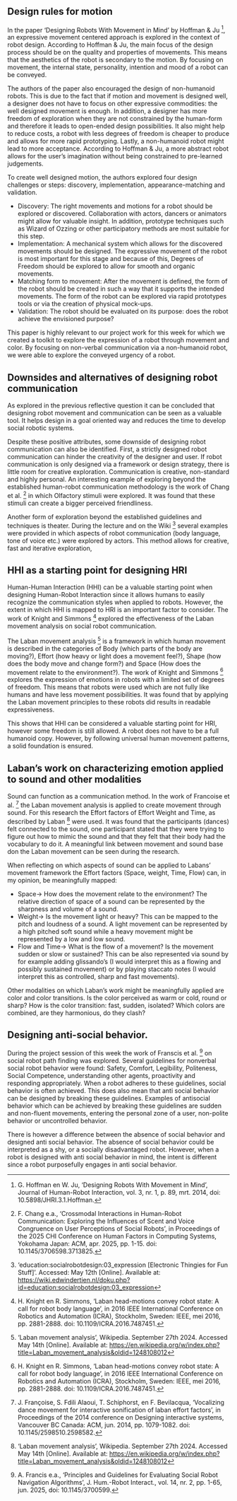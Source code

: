## Design rules for motion
In the paper ‘Designing Robots With Movement in Mind’ by Hoffman & Ju [^1], an expressive movement centered approach is explored in the context of robot design. According to Hoffman & Ju, the main focus of the design process should be on the quality and properties of movements. This means that the aesthetics of the robot is secondary to the motion. By focusing on movement, the internal state, personality, intention and mood of a robot can be conveyed.

The authors of the paper also encouraged the design of non-humanoid robots. This is due to the fact that if motion and movement is designed well, a designer does not have to focus on other expressive commodities: the well designed movement is enough. In addition, a designer has more freedom of exploration when they are not constrained by the human-form and therefore it leads to open-ended design possibilities. It also might help to reduce costs, a robot with less degrees of freedom is cheaper to produce and allows for more rapid prototyping. Lastly, a non-humanoid robot might lead to more acceptance. According to Hoffman & Ju, a more abstract robot allows for the user’s imagination without being constrained to pre-learned judgements.  

To create well designed motion, the authors explored four design challenges or steps: discovery, implementation, appearance-matching and validation.

-   Discovery: The right movements and motions for a robot should be explored or discovered. Collaboration with actors, dancers or animators might allow for valuable insight. In addition, prototype techniques such as Wizard of Ozzing or other participatory methods are most suitable for this step.
-    Implementation: A mechanical system which allows for the discovered movements should be designed. The expressive movement of the robot is most important for this stage and because of this, Degrees of Freedom should be explored to allow for smooth and organic movements.
-   Matching form to movement: After the movement is defined, the form of the robot should be created in such a way that it supports the intended movements. The form of the robot can be explored via rapid prototypes tools or via the creation of physical mock-ups.
-   Validation: The robot should be evaluated on its purpose: does the robot achieve the envisioned purpose? 

This paper is highly relevant to our project work for this week for which we created a toolkit to explore the expression of a robot through movement and color. By focusing on non-verbal communication via a non-humanoid robot, we were able to explore the conveyed urgency of a robot. 

[^1]: G. Hoffman en W. Ju, ‘Designing Robots With Movement in Mind’, Journal of Human-Robot Interaction, vol. 3, nr. 1, p. 89, mrt. 2014, doi: 10.5898/JHRI.3.1.Hoffman. 

## Downsides and alternatives of designing robot communication
As explored in the previous reflective question it can be concluded that designing robot movement and communication can be seen as a valuable tool. It helps design in a goal oriented way and reduces the time to develop social robotic systems.

Despite these positive attributes, some downside of designing robot communication can also be identified. First, a strictly designed robot communication can hinder the creativity of the designer and user. If robot communication is only designed via a framework or design strategy, there is little room for creative exploration. Communication is creative, non-standard and highly personal. An interesting example of exploring beyond the established human-robot communication methodology is the work of Chang et al. [^2] in which Olfactory stimuli were explored. It was found that these stimuli can create a bigger perceived friendliness.

Another form of exploration beyond the established guidelines and techniques is theater. During the lecture and on the Wiki [^3] several examples were provided in which aspects of robot communication (body language, tone of voice etc.) were explored by actors. This method allows for creative, fast and iterative exploration,

[^2]: F. Chang e.a., ‘Crossmodal Interactions in Human-Robot Communication: Exploring the Influences of Scent and Voice Congruence on User Perceptions of Social Robots’, in Proceedings of the 2025 CHI Conference on Human Factors in Computing Systems, Yokohama Japan: ACM, apr. 2025, pp. 1-15. doi: 10.1145/3706598.3713825.
[^3]: ‘education:socialrobotdesign:03_expression [Electronic Thingies for Fun Stuff]’. Accessed: May 12th  [Online]. Available at: https://wiki.edwindertien.nl/doku.php?id=education:socialrobotdesign:03_expression

## HHI as a starting point for designing HRI
Human-Human Interaction (HHI) can be a valuable starting point when designing Human-Robot Interaction since it allows humans to easily recognize the communication styles when applied to robots. However, the extent in which HHI is mapped to HRI is an important factor to consider. The work of Knight and Simmons [^4] explored the effectiveness of the Laban movement analysis on social robot communication. 

The Laban movement analysis [^5] is a framework in which human movement is described in the categories of Body (which parts of the body are moving?), Effort (how heavy or light does a movement feel?), Shape (how does the body move and change form?) and Space (How does the movement relate to the environment?). The work of Knight and Simmons [^4] explores the expression of emotions in robots with a limited set of degrees of freedom. This means that robots were used which are not fully like humans and have less movement possibilities. It was found that by applying the Laban movement principles to these robots did results in readable expressiveness. 

This shows that HHI can be considered a valuable starting point for HRI, however some freedom is still allowed. A robot does not have to be a full humanoid copy. However, by following universal human movement patterns, a solid foundation is ensured. 

[^4]: H. Knight en R. Simmons, ‘Laban head-motions convey robot state: A call for robot body language’, in 2016 IEEE International Conference on Robotics and Automation (ICRA), Stockholm, Sweden: IEEE, mei 2016, pp. 2881-2888. doi: 10.1109/ICRA.2016.7487451.
[^5]: ‘Laban movement analysis’, Wikipedia. September 27th 2024. Accessed May 14th [Online]. Available at: https://en.wikipedia.org/w/index.php?title=Laban_movement_analysis&oldid=1248108012

## Laban’s work on characterizing emotion applied to sound and other modalities
Sound can function as a communication method. In the work of Francoise et al. [^6] the Laban movement analysis is applied to create movement through sound. For this research the Effort factors of Effort Weight and Time, as described by Laban [^5] were used. It was found that the participants (dances) felt connected to the sound, one participant stated that they were trying to figure out how to mimic the sound and that they felt that their body had the vocabulary to do it. A meaningful link between movement and sound base don the Laban movement can be seen during the research.

When reflecting on which aspects of sound can be applied to Labans’ movement framework the Effort factors (Space, weight, Time, Flow) can, in my opinion, be meaningfully mapped:

-   Space-> How does the movement relate to the environment? The relative direction of space of a sound can be represented by the sharpness and volume of a sound. 
-   Weight-> Is the movement light or heavy? This can be mapped to the pitch and loudness of a sound. A light movement can be represented by a high pitched soft sound while a heavy movement might be represented by a low and low sound.
-   Flow and Time-> What is the flow of a movement? Is the movement sudden or slow or sustained?  This can be also represented via sound by for example adding glissando’s (I would interpret this as a flowing and possibly sustained movement) or by playing staccato notes (I would interpret this as controlled, sharp and fast movements). 

Other modalities on which Laban’s work might be meaningfully applied are color and color transitions. Is the color perceived as warm or cold, round or sharp? How is the color transition: fast, sudden, isolated? Which colors are combined, are they harmonious, do they clash?
 [^6]: J. Françoise, S. Fdili Alaoui, T. Schiphorst, en F. Bevilacqua, ‘Vocalizing dance movement for interactive sonification of laban effort factors’, in Proceedings of the 2014 conference on Designing interactive systems, Vancouver BC Canada: ACM, jun. 2014, pp. 1079-1082. doi: 10.1145/2598510.2598582.

## Designing anti-social behavior. 
During the project session of this week the work of Franscis et al. [^7] on social robot path finding was explored. Several guidelines for nonverbal social robot behavior were found: Safety, Comfort, Legibility, Politeness, Social Competence, understanding other agents, proactivity and responding appropriately. When a robot adheres to these guidelines, social behavior is often achieved. This does also mean that anti social behavior can be designed by breaking these guidelines. Examples of antisocial behavior which can be achieved by breaking these guidelines are sudden and non-fluent movements, entering the personal zone of a user, non-polite behavior or uncontrolled behavior. 

There is however a difference between the absence of social behavior and designed anti social behavior. The absence of social behavior could be interpreted as a shy, or a socially disadvantaged robot. However, when a robot is designed with anti social behavior in mind, the intent is different since a robot purposefully engages in anti social behavior.

[^7]: A. Francis e.a., ‘Principles and Guidelines for Evaluating Social Robot Navigation Algorithms’, J. Hum.-Robot Interact., vol. 14, nr. 2, pp. 1-65, jun. 2025, doi: 10.1145/3700599.